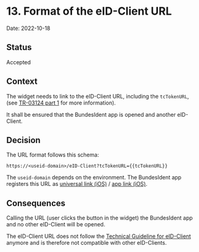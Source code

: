 # 13. Format of the eID-Client URL

Date: 2022-10-18

## Status

Accepted

## Context

The widget needs to link to the eID-Client URL, including the `tcTokenURL`,
(see [TR-03124 part 1](https://www.bsi.bund.de/SharedDocs/Downloads/DE/BSI/Publikationen/TechnischeRichtlinien/TR03124/TR-03124-1.pdf)
for more information).

It shall be ensured that the BundesIdent app is opened and another eID-Client.

## Decision

The URL format follows this schema:

```
https://<useid-domain>/eID-Client?tcTokenURL={{tcTokenURL}}
```

The `useid-domain` depends on the environment. The BundesIdent app registers this URL as
[universal link (iOS)](https://developer.apple.com/ios/universal-links/) /
[app link (iOS)](https://developer.android.com/training/app-links).

## Consequences

Calling the URL (user clicks the button in the widget) the BundesIdent app and no other eID-Client will be opened.

The eID-Client URL does not follow the
[Technical Guideline for eID-Client](https://www.bsi.bund.de/SharedDocs/Downloads/DE/BSI/Publikationen/TechnischeRichtlinien/TR03124/TR-03124-1.pdf)
anymore and is therefore not compatible with other eID-Clients.
